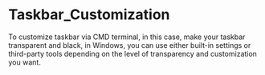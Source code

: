 # Taskbar_Customization
To customize taskbar via CMD terminal, in this case, make your taskbar transparent and black, in Windows, you can use either built-in settings or third-party tools depending on the level of transparency and customization you want.
